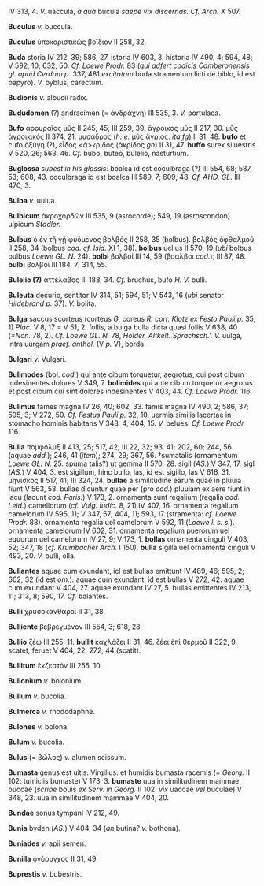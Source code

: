 IV 313, 4. *V.* uaccula, *a qua* bucula *saepe vix discernas. Cf.
Arch.* X 507.

**Buculus** *v.* buccula.

**Buculus** ὑποκοριστικῶς βοΐδιον II 258, 32.

**Buda** storia IV 212, 39; 586, 27. istoria IV 603, 3. historia IV 490,
4; 594, 48; V 592, 10; 632, 50. *Cf. Loewe Prodr.* 83 (*qui adfert
codicis Camberonensis gl. apud Cerdam p.* 337, 481 *excitatam* buda
stramentum licti de biblo, id est papyro). *V.* byblus, carectum.

**Budionis** *v.* albucii radix.

**Bududomen** (?) andracimen (= ἀνδράχνη) III 535, 3. *V.* portulaca.

**Bufo** ἀρουραῖος μῦς II 245, 45; III 259, 39. ἄγροικος μῦς II 217, 30.
μῦς ἀγροικικός II 374, 21. μυσαδρος (*h. e.* μῦς ἄγριος: *ita fg*) II
31, 48. **bufo** et cufo ὀξύγη (?), εἶδος \<ἀ\>κρίδος (ἀκρίδος *gh*) II
31, 47. **buffo** surex siluestris V 520, 26; 563, 46. *Cf.* bubo,
buteo, bulelio, nasturtium.

**Buglossa** *subest in his glossis:* boalca id est coculbraga (?) III
554, 68; 587, 53; 608, 43. coculbraga id est boalca III 589, 7; 609, 48.
*Cf. AHD. GL.* III 470, 3.

**Bulba** *v.* uulua.

**Bulbicum** ἀκροχορδών III 535, 9 (asrocorde); 549, 19 (asroscondon).
ulpicum *Stadler.*

**Bulbus** ὁ ἐν τῇ γῇ φυόμενος βολβός II 258, 35 (bolbus). βολβὸς
ὀφθαλμοῦ II 258, 34 (bolbus *cod. cf. Isid.* XI 1, 38). **bolbus**
uellus II 570, 19 (*ubi* bolbus bulbus *Loewe GL. N.* 24). **bolbi**
βολβοί III 14, 59 (βοαλβοι *cod.*); III 87, 48. **bulbi** βολβοί III
184, 7; 314, 55.

**Bulelio (?)** ἀττέλαβος III 188, 34. *Cf.* bruchus, bufo *H. V.*
bulli.

**Buleuta** decurio, sentitor IV 314, 51; 594, 51; V 543, 16 (*ubi*
senator *Hildebrand p.* 37). *V.* bolita.

**Bulga** saccus scorteus (corteus *G.* coreus *R: corr. Klotz ex Festo
Pauli p.* 35, 1) *Plac.* V 8, 17 = V 51, 2. follis, a bulga bulla dicta
quasi follis V 638, 40 (*=Non.* 78, 2). *Cf. Loewe GL. N.* 78, *Holder
'Altkelt. Sprachsch.'. V.* uulga, intra uurgam *praef. anthol.* (V *p.*
V), borda.

**Bulgari** *v.* Vulgari.

**Bulimodes** (bol. *cod.*) qui ante cibum torquetur, aegrotus, cui post
cibum indesinentes dolores V 349, 7. **bolimides** qui ante cibum
torquetur aegrotus et post cibum cui sint dolores indesinentes V 403,
44. *Cf. Loewe Prodr.* 116.

**Bulimus** fames magna IV 26, 40; 602, 33. famis magna IV 490, 2; 586,
37; 595, 3; V 272, 50. *Cf. Festus Pauli p.* 32, 10. uermis similis
lacertae in stomacho hominis habitans V 348, 4; 404, 15. *V.* belues.
*Cf. Loewe Prodr.* 116.

**Bulla** πομφόλυξ II 413, 25; 517, 42; III 22, 32; 93, 41; 202, 60;
244, 56 (aquae *add.*); 246, 41 (*item*); 274, 29; 367, 56. †sumatalis
(ornamentum *Loewe GL. N.* 25. spuma talis?) ut gemma II 570, 28. sigil
(*AS.*) V 347, 17. sigl (*AS.*) V 404, 3. est sigillum, hinc bullo, las,
id est sigillo, las V 616, 31. μηνίσκος II 517, 41; III 324, 24.
**bullae** a similitudine earum quae in pluuia fiunt V 563, 53. bullas
dicuntur quae per (pro *cod.*) pluuiam ex aere fiunt in lacu (lacunt
*cod. Paris.*) V 173, 2. ornamenta sunt regalium (regalia *cod. Leid.*)
camellorum (*cf. Vulg. Iudic.* 8, 21) IV 407, 16. ornamenta regalium
camelorum IV 595, 11; V 347, 57; 404, 11; 593, 17 (stramenta: *cf. Loewe
Prodr.* 83). ornamenta regalia uel camelorum V 592, 11 (*Loewe l. s.
s.*). ornamenta camelorum IV 602, 31. ornamenta regalium puerorum uel
equorum uel camelorum IV 27, 9; V 173, 1. **bollas** ornamenta cinguli V
403, 52; 347, 18 (*cf. Krumbacher Arch.* I 150). **bulla** sigilla uel
ornamenta cinguli V 493, 20. *V.* bulli, olla.

**Bullantes** aquae cum exundant, icl est bullas emittunt IV 489, 46;
595, 2; 602, 32 (id est *om.*). aquae cum exundant, id est bullas V 272,
42. aquae cum exundant V 404, 27. aquae exundant IV 27, 5. bullas
emittentes IV 213, 11; 313, 8; 590, 17. *Cf.* balantes.

**Bulli** χρυσοκάνθαροι II 31, 38.

**Bulliente** βεβρεγμένον III 554, 3; 618, 28.

**Bullio** ζέω III 255, 11. **bullit** καχλάζει II 31, 46. ζέει ἐπὶ
θερμοῦ II 322, 9. scatet, feruet V 404, 22; 272, 44 (scatit).

**Bullitum** ἐκζεστόν III 255, 10.

**Bullonium** *v.* bolonium.

**Bullum** *v.* bucolia.

**Bulmerca** *v.* rhododaphne.

**Bulones** *v.* bolona.

**Bulum** *v.* bucolia.

**Bulus** (= βῶλος) *v.* alumen scissum.

**Bumasta** genus est uitis. Virgilius: et humidis bumasta racemis (=
*Georg.* II 102: tumiclis bumaste) V 173, 3. **bumaste** uua in
similitudinem mammae buccae (*scribe* bouis *ex Serv. in Georg.* II 102:
*vix* uaccae *vel* buculae) V 348, 23. uua in similitudinem mammae V
404, 20.

**Bundae** sonus tympani IV 212, 49.

**Bunia** byden (*AS.*) V 404, 34 (*an* butina? *v.* bothona).

**Buniades** *v.* apii semen.

**Bunilla** ὀνόρυγχος II 31, 49.

**Buprestis** *v.* bubestris.
